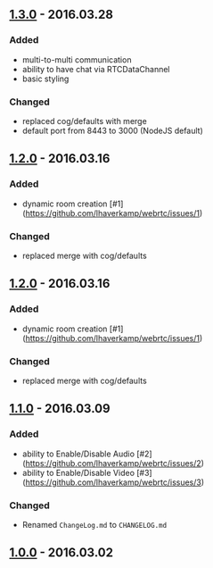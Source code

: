 ## [1.3.0](https://github.com/lhaverkamp/webrtc/tag/1.3.0) - 2016.03.28
### Added
- multi-to-multi communication
- ability to have chat via RTCDataChannel
- basic styling

### Changed
- replaced cog/defaults with merge
- default port from 8443 to 3000 (NodeJS default)

## [1.2.0](https://github.com/lhaverkamp/webrtc/tag/1.2.0) - 2016.03.16
### Added
- dynamic room creation [#1] (https://github.com/lhaverkamp/webrtc/issues/1)

### Changed
- replaced merge with cog/defaults

## [1.2.0](https://github.com/lhaverkamp/webrtc/tag/1.2.0) - 2016.03.16
### Added
- dynamic room creation [#1] (https://github.com/lhaverkamp/webrtc/issues/1)

### Changed
- replaced merge with cog/defaults

## [1.1.0](https://github.com/lhaverkamp/webrtc/tag/1.1.0) - 2016.03.09
### Added
- ability to Enable/Disable Audio [#2] (https://github.com/lhaverkamp/webrtc/issues/2)
- ability to Enable/Disable Video [#3] (https://github.com/lhaverkamp/webrtc/issues/3)

### Changed
- Renamed `ChangeLog.md` to `CHANGELOG.md`

## [1.0.0](https://github.com/lhaverkamp/webrtc/tag/1.0.0) - 2016.03.02